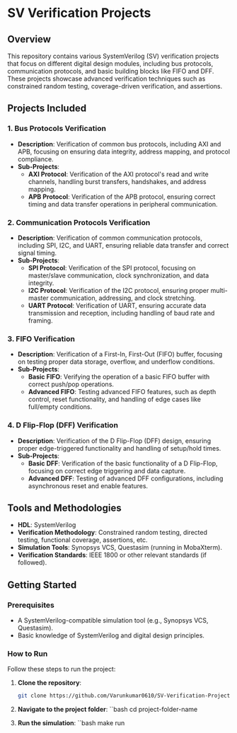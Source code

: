 # SV Verification Projects

## Overview
This repository contains various SystemVerilog (SV) verification projects that focus on different digital design modules, including bus protocols, communication protocols, and basic building blocks like FIFO and DFF. These projects showcase advanced verification techniques such as constrained random testing, coverage-driven verification, and assertions.

## Projects Included

### 1. **Bus Protocols Verification**
   - **Description**: Verification of common bus protocols, including AXI and APB, focusing on ensuring data integrity, address mapping, and protocol compliance.
   - **Sub-Projects**:
     - **AXI Protocol**: Verification of the AXI protocol's read and write channels, handling burst transfers, handshakes, and address mapping.
     - **APB Protocol**: Verification of the APB protocol, ensuring correct timing and data transfer operations in peripheral communication.

### 2. **Communication Protocols Verification**
   - **Description**: Verification of common communication protocols, including SPI, I2C, and UART, ensuring reliable data transfer and correct signal timing.
   - **Sub-Projects**:
     - **SPI Protocol**: Verification of the SPI protocol, focusing on master/slave communication, clock synchronization, and data integrity.
     - **I2C Protocol**: Verification of the I2C protocol, ensuring proper multi-master communication, addressing, and clock stretching.
     - **UART Protocol**: Verification of UART, ensuring accurate data transmission and reception, including handling of baud rate and framing.

### 3. **FIFO Verification**
   - **Description**: Verification of a First-In, First-Out (FIFO) buffer, focusing on testing proper data storage, overflow, and underflow conditions.
   - **Sub-Projects**:
     - **Basic FIFO**: Verifying the operation of a basic FIFO buffer with correct push/pop operations.
     - **Advanced FIFO**: Testing advanced FIFO features, such as depth control, reset functionality, and handling of edge cases like full/empty conditions.

### 4. **D Flip-Flop (DFF) Verification**
   - **Description**: Verification of the D Flip-Flop (DFF) design, ensuring proper edge-triggered functionality and handling of setup/hold times.
   - **Sub-Projects**:
     - **Basic DFF**: Verification of the basic functionality of a D Flip-Flop, focusing on correct edge triggering and data capture.
     - **Advanced DFF**: Testing of advanced DFF configurations, including asynchronous reset and enable features.

## Tools and Methodologies
- **HDL**: SystemVerilog
- **Verification Methodology**: Constrained random testing, directed testing, functional coverage, assertions, etc.
- **Simulation Tools**: Synopsys VCS, Questasim (running in MobaXterm).
- **Verification Standards**: IEEE 1800 or other relevant standards (if followed).

## Getting Started
### Prerequisites
- A SystemVerilog-compatible simulation tool (e.g., Synopsys VCS, Questasim).
- Basic knowledge of SystemVerilog and digital design principles.

### How to Run
Follow these steps to run the project:

1. **Clone the repository**:
   ```bash
   git clone https://github.com/Varunkumar0610/SV-Verification-Projects.git
   
2. **Navigate to the project folder**:
   ``bash
   cd project-folder-name
   
3. **Run the simulation**:
   ``bash
   make run 
